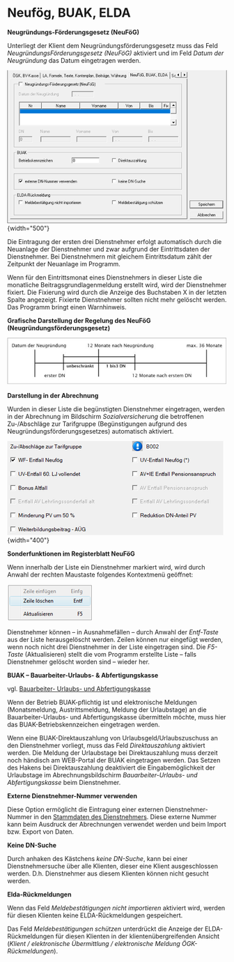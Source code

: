 # Neufög, BUAK, ELDA

**Neugründungs-Förderungsgesetz (NeuFöG)**

Unterliegt der Klient dem Neugründungsförderungsgesetz muss das Feld *Neugründungs­Förderungsgesetz (NeuFöG)* aktiviert und im Feld *Datum der Neugründung* das Datum eingetragen werden.

![Image](<img/image28.png>){width="500"}

Die Eintragung der ersten drei Dienstnehmer erfolgt automatisch durch die Neuanlage der Dienstnehmer und zwar aufgrund der Eintrittsdaten der Dienstnehmer. Bei Dienstnehmern mit gleichem Eintrittsdatum zählt der Zeitpunkt der Neuanlage im Programm.

Wenn für den Eintrittsmonat eines Dienstnehmers in dieser Liste die monatliche Beitragsgrundlagenmeldung erstellt wird, wird der Dienstnehmer fixiert. Die Fixierung wird durch die Anzeige des Buchstaben X in der letzten Spalte angezeigt. Fixierte Dienstnehmer sollten nicht mehr gelöscht werden. Das Programm bringt einen Warnhinweis.

**Grafische Darstellung der Regelung des NeuFöG (Neugründungsförderungsgesetz)**

![Image](<img/image29.png>)

**Darstellung in der Abrechnung**

Wurden in dieser Liste die begünstigten Dienstnehmer eingetragen, werden in der Abrechnung im Bildschirm *Sozialversicherung* die betroffenen Zu-/Abschläge zur Tarifgruppe (Begünstigungen aufgrund des Neugründungsförderungsgesetzes) automatisch aktiviert.

![Image](<img/image30.png>){width="400"}

**Sonderfunktionen im Registerblatt NeuFöG**

Wenn innerhalb der Liste ein Dienstnehmer markiert wird, wird durch Anwahl der rechten Maustaste folgendes Kontextmenü geöffnet:

![Image](<img/image31.png>)

Dienstnehmer können – in Ausnahmefällen – durch Anwahl der *Entf-Taste* aus der Liste herausgelöscht werden. Zeilen können nur eingefügt werden, wenn noch nicht drei Dienstnehmer in der Liste eingetragen sind. Die *F5-Taste* (Aktualisieren) stellt die vom Programm erstellte Liste – falls Dienstnehmer gelöscht worden sind – wieder her.

**BUAK – Bauarbeiter-Urlaubs- & Abfertigungskasse**

vgl. [Bauarbeiter- Urlaubs- und Abfertigungskasse](../../Bauarbeiter-Urlaubs-%20und%20Abfertigungskasse/Abrechnungsbildschirm%20Bauarbeiter-Urlaubs-%20und%20Abfertigungskasse.md)

Wenn der Betrieb BUAK-pflichtig ist und elektronische Meldungen (Monatsmeldung, Austrittsmeldung, Meldung der Urlaubstage) an die Bauarbeiter-Urlaubs- und Abfertigungskasse übermitteln möchte, muss hier das BUAK-Betriebskennzeichen eingetragen werden.

Wenn eine BUAK-Direktauszahlung von Urlaubsgeld/Urlaubszuschuss an den Dienstnehmer vorliegt, muss das Feld *Direktauszahlung* aktiviert werden. Die Meldung der Urlaubstage bei Direktauszahlung muss derzeit noch händisch am WEB-Portal der BUAK eingetragen werden. Das Setzen des Hakens bei Direktauszahlung deaktiviert die Eingabemöglichkeit der Urlaubstage im Abrechnungsbildschirm *Bauarbeiter-Urlaubs- und Abfertigungskasse* beim Dienstnehmer.

**Externe Dienstnehmer-Nummer verwenden**

Diese Option ermöglicht die Eintragung einer externen Dienstnehmer-Nummer in den [Stammdaten des Dienstnehmers](../../Abrechnungsbildschirme/Stammdaten%20Dienstnehmer.md). Diese externe Nummer kann beim Ausdruck der Abrechnungen verwendet werden und beim Import bzw. Export von Daten.

**Keine DN-Suche**

Durch anhaken des Kästchens *keine DN-Suche*, kann bei einer Dienstnehmersuche über alle Klienten, dieser eine Klient ausgeschlossen werden. D.h. Dienstnehmer aus diesem Klienten können nicht gesucht werden.

**Elda-Rückmeldungen**

Wenn das Feld *Meldebestätigungen nicht importieren* aktiviert wird, werden für diesen Klienten keine ELDA-Rückmeldungen gespeichert.

Das Feld *Meldebestätigungen schützen* unterdrückt die Anzeige der ELDA-Rückmeldungen für diesen Klienten in der klientenübergreifenden Ansicht (*Klient / elektronische Übermittlung / elektronische Meldung ÖGK-Rückmeldungen*).
